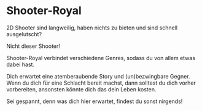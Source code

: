 # Shooter-Royal

2D Shooter sind langweilig, haben nichts zu bieten und sind schnell ausgelutscht? 

Nicht dieser Shooter! 

Shooter-Royal verbindet verschiedene Genres, sodass du von allem etwas dabei hast.

Dich erwartet eine atemberaubende Story und (un)bezwingbare Gegner. Wenn du dich für eine Schlacht bereit machst, dann solltest du dich vorher vorbereiten, ansonsten könnte dich das dein Leben kosten.

Sei gespannt, denn was dich hier erwartet, findest du sonst nirgends!

